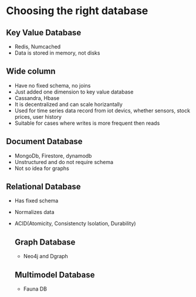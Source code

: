 # Choosing the right database

## Key Value Database
- Redis, Numcached
- Data is stored in memory, not disks

## Wide column
- Have no fixed schema, no joins
- Just added one dimension to key value database
- Cassandra, Hbase
- It is decentralized and can scale horizantally
- Used for time series data record from iot devics, whether sensors, stock prices, user history
- Suitable for cases where writes is more frequent then reads

## Document Database
- MongoDb, Firestore, dynamodb
- Unstructured and do not require schema
- Not so idea for graphs

## Relational Database
- Has fixed schema
- Normalizes data
- ACID(Atomicity, Consistencty Isolation, Durability)

  ## Graph Database
  - Neo4j and Dgraph
 
  ## Multimodel Database
  - Fauna DB
